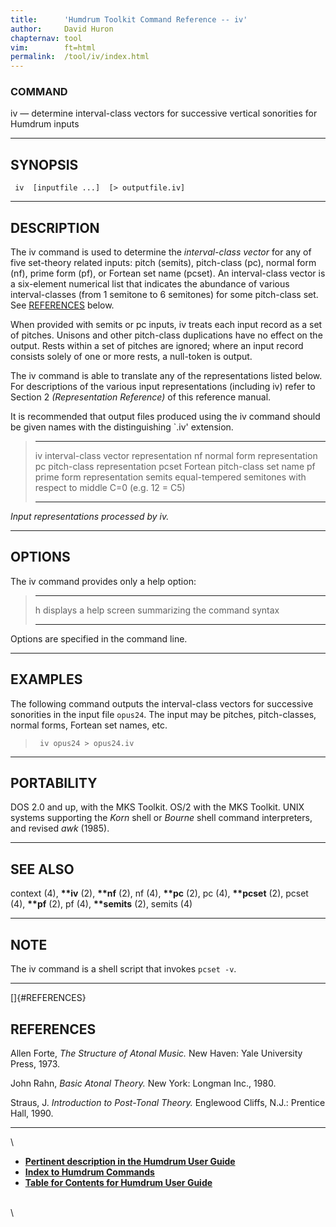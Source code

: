 ```yaml
---
title:		'Humdrum Toolkit Command Reference -- iv'
author:		David Huron
chapternav:	tool
vim:		ft=html
permalink:	/tool/iv/index.html
---
```



### COMMAND

<span class="tool">iv</span> &mdash; determine interval-class vectors for successive vertical
sonorities for Humdrum inputs

------------------------------------------------------------------------

## SYNOPSIS ##

` iv  [inputfile ...]  [> outputfile.iv]`

------------------------------------------------------------------------

## DESCRIPTION ##

The <span class="tool">iv</span> command is used to determine the *interval-class vector* for
any of five set-theory related inputs: pitch (<span class="rep">semits</span>), pitch-class
(<span class="rep">pc</span>), normal form (<span class="rep">nf</span>), prime form (<span class="rep">pf</span>), or Fortean set name
(<span class="rep">pcset</span>). An interval-class vector is a six-element numerical list
that indicates the abundance of various interval-classes (from 1
semitone to 6 semitones) for some pitch-class set. See
[REFERENCES](#REFERENCES) below.

When provided with <span class="rep">semits</span> or <span class="rep">pc</span> inputs, <span class="tool">iv</span> treats each input
record as a set of pitches. Unisons and other pitch-class duplications
have no effect on the output. Rests within a set of pitches are ignored;
where an input record consists solely of one or more rests, a null-token
is output.

The <span class="tool">iv</span> command is able to translate any of the representations
listed below. For descriptions of the various input representations
(including <span class="rep">iv</span>) refer to Section 2 *(Representation Reference)* of
this reference manual.

It is recommended that output files produced using the <span class="tool">iv</span> command
should be given names with the distinguishing \`.iv\' extension.

>   ------------ --------------------------------------------------------------------
>   <span class="rep">iv</span>       interval-class vector representation
>   <span class="rep">nf</span>       normal form representation
>   <span class="rep">pc</span>       pitch-class representation
>   <span class="rep">pcset</span>    Fortean pitch-class set name
>   <span class="rep">pf</span>       prime form representation
>   <span class="rep">semits</span>   equal-tempered semitones with respect to middle C=0 (e.g. 12 = C5)
>   ------------ --------------------------------------------------------------------
>
*Input representations processed by <span class="tool">iv</span>.*

------------------------------------------------------------------------

## OPTIONS ##

The <span class="tool">iv</span> command provides only a help option:

>   -------- -------------------------------------------------------
>   <span class="option">h</span>   displays a help screen summarizing the command syntax
>   -------- -------------------------------------------------------
>
Options are specified in the command line.

------------------------------------------------------------------------

## EXAMPLES ##

The following command outputs the interval-class vectors for successive
sonorities in the input file `opus24`. The input may be pitches,
pitch-classes, normal forms, Fortean set names, etc.

> ` iv opus24 > opus24.iv`

------------------------------------------------------------------------

## PORTABILITY ##

DOS 2.0 and up, with the MKS Toolkit. OS/2 with the MKS Toolkit. UNIX
systems supporting the *Korn* shell or *Bourne* shell command
interpreters, and revised *awk* (1985).

------------------------------------------------------------------------

## SEE ALSO ##

<span class="tool">context</span> (4), **\*\*iv** (2), **\*\*nf** (2),
<span class="tool">nf</span> (4), **\*\*pc** (2), <span class="tool">pc</span> (4),
**\*\*pcset** (2), <span class="tool">pcset</span> (4), **\*\*pf** (2),
<span class="tool">pf</span> (4), **\*\*semits** (2), <span class="tool">semits</span> (4)

------------------------------------------------------------------------

## NOTE ##

The <span class="tool">iv</span> command is a shell script that invokes `pcset -v`.

------------------------------------------------------------------------

[]{#REFERENCES}

## REFERENCES ##

Allen Forte, *The Structure of Atonal Music.* New Haven: Yale University
Press, 1973.

John Rahn, *Basic Atonal Theory.* New York: Longman Inc., 1980.

Straus, J. *Introduction to Post-Tonal Theory.* Englewood Cliffs, N.J.:
Prentice Hall, 1990.

------------------------------------------------------------------------

\

-   [**Pertinent description in the Humdrum User
    Guide**](../guide34.html#Interval_Vectors_Using_the_iv_Command)
-   [**Index to Humdrum Commands**](../commands.toc.html)
-   [**Table for Contents for Humdrum User Guide**](../guide.toc.html)

\
\
